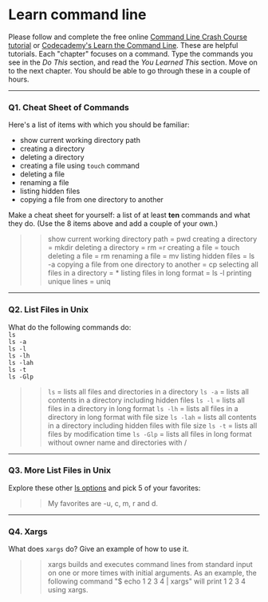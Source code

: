 # Learn command line

Please follow and complete the free online [Command Line Crash Course
tutorial](https://web.archive.org/web/20160708171659/http://cli.learncodethehardway.org/book/) or [Codecademy's Learn the Command Line](https://www.codecademy.com/learn/learn-the-command-line). These are helpful tutorials. Each "chapter" focuses on a command. Type the commands you see in the _Do This_ section, and read the _You Learned This_ section. Move on to the next chapter. You should be able to go through these in a couple of hours.

---

### Q1.  Cheat Sheet of Commands  

Here's a list of items with which you should be familiar:  
* show current working directory path
* creating a directory
* deleting a directory
* creating a file using `touch` command
* deleting a file
* renaming a file
* listing hidden files
* copying a file from one directory to another

Make a cheat sheet for yourself: a list of at least **ten** commands and what they do.  (Use the 8 items above and add a couple of your own.)  

> > show current working directory path = pwd
creating a directory = mkdir
deleting a directory = rm =r
creating a file = touch
deleting a file = rm
renaming a file = mv
listing hidden files = ls -a
copying a file from one directory to another = cp
selecting all files in a directory = *
listing files in long format = ls -l
printing unique lines = uniq

---

### Q2.  List Files in Unix   

What do the following commands do:  
`ls`  
`ls -a`  
`ls -l`  
`ls -lh`  
`ls -lah`  
`ls -t`  
`ls -Glp`  

> > `ls` = lists all files and directories in a directory
`ls -a`  = lists all contents in a directory including hidden files
`ls -l`  = lists all files in a directory in long format
`ls -lh` = lists all files in a directory in long format with file size
`ls -lah` = lists all contents in a directory including hidden files with file size
`ls -t`  = lists all files by modification time
`ls -Glp` = lists all files in long format without owner name and directories with /

---

### Q3.  More List Files in Unix  

Explore these other [ls options](http://www.techonthenet.com/unix/basic/ls.php) and pick 5 of your favorites:

> > My favorites are -u, c, m, r and d.

---

### Q4.  Xargs   

What does `xargs` do? Give an example of how to use it.

> > xargs builds and executes command lines from standard input on one or more times with initial arguments.
As an example, the following command "$ echo 1 2 3 4 | xargs" will print 1 2 3 4 using xargs.

 

